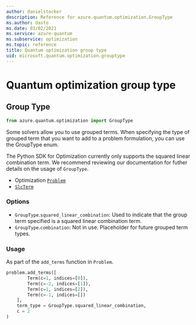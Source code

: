 ```yaml
---
author: danielstocker
description: Reference for azure.quantum.optimization.GroupType
ms.author: dasto
ms.date: 03/02/2021
ms.service: azure-quantum
ms.subservice: optimization
ms.topic: reference
title: Quantum optimization group type
uid: microsoft.quantum.optimization.grouptype
---
```


# Quantum optimization group type

## Group Type

```py
from azure.quantum.optimization import GroupType
```

Some solvers allow you to use grouped terms. 
When specifying the type of grouped term that you want to add to a problem formulation, you can use the GroupType enum. 

The Python SDK for Optimization currently only supports the squared linear combination term. 
We recommend reviewing our documentation for futher details on the usage of `GroupType`.
- Optimization [`Problem`](xref:microsoft.quantum.optimization.problme) 
- [`SlcTerm`](xref:microsoft.quantum.optimization.slc-term) 

### Options

- `GroupType`.`squared_linear_combination`: Used to indicate that the group term specified is a squared linear combination term.
- `GroupType`.`combination`: Not in use. Placeholder for future grouped term types.

### Usage

As part of the `add_terms` function in `Problem`. 

```py
problem.add_terms([
        Term(c=1, indices=[0]),
        Term(c=-2, indices=[1]),
        Term(c=1, indices=[2]),
        Term(c=-1, indices=[])
    ],
    term_type = GroupType.squared_linear_combination,
    c = 2
)
```
